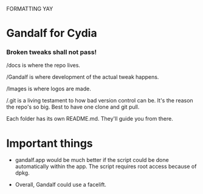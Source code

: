 FORMATTING YAY

# Gandalf for Cydia

### Broken tweaks shall not pass!

/docs is where the repo lives.

/Gandalf is where development of the actual tweak happens.

/Images is where logos are made.

/.git is a living testament to how bad version control can be. It's the reason the repo's so big. Best to have one clone and git pull.

Each folder has its own README.md. They'll guide you from there.

# Important things

- gandalf.app would be much better if the script could be done automatically within the app. The script requires root access because of dpkg.

- Overall, Gandalf could use a facelift. 
